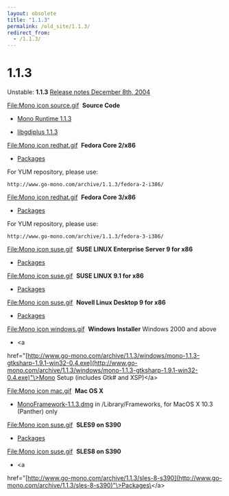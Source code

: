 ```yaml
---
layout: obsolete
title: "1.1.3"
permalink: /old_site/1.1.3/
redirect_from:
  - /1.1.3/
---
```


1.1.3
=====

Unstable: **1.1.3**
 [Release notes December 8th, 2004](http://go-mono.com/archive/1.1.3)

 [File:Mono icon source.gif](/index.php?title=Special:Upload&wpDestFile=Mono_icon_source.gif "File:Mono icon source.gif")  **Source Code**

-   [Mono Runtime 1.1.3](http://www.go-mono.com/archive/1.1.3/mono-1.1.3.tar.gz)

-   [libgdiplus 1.1.3](http://www.go-mono.com/archive/1.1.3/libgdiplus-1.1.3.tar.gz)

 [File:Mono icon redhat.gif](/index.php?title=Special:Upload&wpDestFile=Mono_icon_redhat.gif "File:Mono icon redhat.gif")  **Fedora Core 2/x86**

-   [Packages](http://www.go-mono.com/archive/1.1.3/fedora-2-i386)

For YUM repository, please use:

    http://www.go-mono.com/archive/1.1.3/fedora-2-i386/

 [File:Mono icon redhat.gif](/index.php?title=Special:Upload&wpDestFile=Mono_icon_redhat.gif "File:Mono icon redhat.gif")  **Fedora Core 3/x86**

-   [Packages](http://www.go-mono.com/archive/1.1.3/fedora-3-i386)

For YUM repository, please use:

    http://www.go-mono.com/archive/1.1.3/fedora-3-i386/
      

 [File:Mono icon suse.gif](/index.php?title=Special:Upload&wpDestFile=Mono_icon_suse.gif "File:Mono icon suse.gif")  **SUSE LINUX Enterprise Server 9 for x86**

-   [Packages](http://www.go-mono.com/archive/1.1.3/sles-9-i586/)

 [File:Mono icon suse.gif](/index.php?title=Special:Upload&wpDestFile=Mono_icon_suse.gif "File:Mono icon suse.gif")  **SUSE LINUX 9.1 for x86**

-   [Packages](http://www.go-mono.com/archive/1.1.3/suse-91-i586/)

 [File:Mono icon suse.gif](/index.php?title=Special:Upload&wpDestFile=Mono_icon_suse.gif "File:Mono icon suse.gif")  **Novell Linux Desktop 9 for x86**

-   [Packages](http://www.go-mono.com/archive/1.1.3/nld-9-i586/)

 [File:Mono icon windows.gif](/index.php?title=Special:Upload&wpDestFile=Mono_icon_windows.gif "File:Mono icon windows.gif")  **Windows Installer** Windows 2000 and above

-   \<a

href="[http://www.go-mono.com/archive/1.1.3/windows/mono-1.1.3-gtksharp-1.9.1-win32-0.4.exe](http://www.go-mono.com/archive/1.1.3/windows/mono-1.1.3-gtksharp-1.9.1-win32-0.4.exe)"\>Mono Setup (includes Gtk\# and XSP)\</a\>

 [File:Mono icon mac.gif](/index.php?title=Special:Upload&wpDestFile=Mono_icon_mac.gif "File:Mono icon mac.gif")  **Mac OS X**

-   [MonoFramework-1.1.3.dmg](http://www.go-mono.com/archive/1.1.3/macos/MonoFramework-1.1.3.dmg) in /Library/Frameworks, for MacOS X 10.3 (Panther) only

 [File:Mono icon suse.gif](/index.php?title=Special:Upload&wpDestFile=Mono_icon_suse.gif "File:Mono icon suse.gif")  **SLES9 on S390**

-   [Packages](http://www.go-mono.com/archive/1.1.3/sles-9-s390)

 [File:Mono icon suse.gif](/index.php?title=Special:Upload&wpDestFile=Mono_icon_suse.gif "File:Mono icon suse.gif")  **SLES8 on S390**

-   \<a

href="[http://www.go-mono.com/archive/1.1.3/sles-8-s390](http://www.go-mono.com/archive/1.1.3/sles-8-s390)"\>Packages\</a\>



